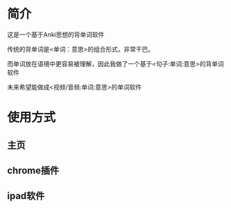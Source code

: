 # 简介

这是一个基于Anki思想的背单词软件

传统的背单词是<单词：意思>的组合形式，非常干巴。

而单词放在语境中更容易被理解，因此我做了一个基于<句子:单词:意思>的背单词软件


未来希望能做成<视频/音频:单词:意思>的单词软件


# 使用方式

## 主页

## chrome插件


## ipad软件

